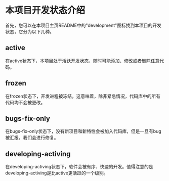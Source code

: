 # 本项目开发状态介绍
首先，您可以在本项目主页README中的"development"图标找到本项目的开发状态，它分为以下几种。

## active
在active状态下，本项目处于活跃开发状态，随时可能添加、修改或者删除任意代码。

## frozen
在frozen状态下，开发进程被冻结，这意味着，除非紧急情况，代码库中的所有代码均不会被更改。

## bugs-fix-only
在bugs-fix-only状态下，没有新项目和新特性会被加入代码库，但是一旦有bug被汇报，我们会进行修复。

## developing-activing
在developing-activing状态下，软件会被有序、快速的开发。值得注意的是developing-activing是比active更活跃的一个级别。
